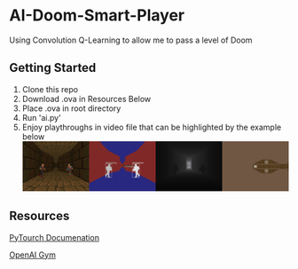 # AI-Doom-Smart-Player
Using Convolution Q-Learning to allow me to pass a level of Doom

## Getting Started
1. Clone this repo
2. Download .ova in Resources Below
3. Place .ova in root directory
4. Run 'ai.py'
5. Enjoy playthroughs in video file that can be highlighted by the example below
![](nn.gif)


## Resources
[PyTourch Documenation](https://pytorch.org/docs/master/)

[OpenAI Gym](https://gym.openai.com/envs/DoomCorridor-v0)
